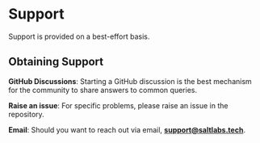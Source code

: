 # Support

Support is provided on a best-effort basis.

## Obtaining Support

**GitHub Discussions**: Starting a GitHub discussion is the best mechanism for the community to share answers to common queries.

**Raise an issue**: For specific problems, please raise an issue in the repository.

**Email**: Should you want to reach out via email, **[support@saltlabs.tech](mailto:support@saltlabs.tech)**.

